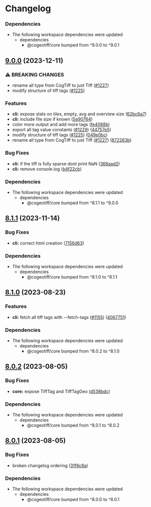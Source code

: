 # Changelog

### Dependencies

* The following workspace dependencies were updated
  * dependencies
    * @cogeotiff/core bumped from ^9.0.0 to ^9.0.1

## [9.0.0](https://github.com/blacha/cogeotiff/compare/cli-v8.1.1...cli-v9.0.0) (2023-12-11)


### ⚠ BREAKING CHANGES

* rename all type from CogTiff to just Tiff ([#1227](https://github.com/blacha/cogeotiff/issues/1227))
* modify structure of tiff tags ([#1225](https://github.com/blacha/cogeotiff/issues/1225))

### Features

* **cli:** expose stats on tiles, empty, avg and overview size ([62bc6a7](https://github.com/blacha/cogeotiff/commit/62bc6a727615907c318fc8b4b06375b81bc17a00))
* **cli:** include file size if known ([5e90764](https://github.com/blacha/cogeotiff/commit/5e907640022953d396a14d4023633dfe8e14289e))
* color more output and add more tags ([fe4088b](https://github.com/blacha/cogeotiff/commit/fe4088b3f1f88a1248d803c29a563872aab4205c))
* export all tag value constants ([#1229](https://github.com/blacha/cogeotiff/issues/1229)) ([44757e5](https://github.com/blacha/cogeotiff/commit/44757e5ba5c98e992bb9fd72eb9993c727648b74))
* modify structure of tiff tags ([#1225](https://github.com/blacha/cogeotiff/issues/1225)) ([049e0bc](https://github.com/blacha/cogeotiff/commit/049e0bc3c4e15f8c095a3da4442ef144d372cf60))
* rename all type from CogTiff to just Tiff ([#1227](https://github.com/blacha/cogeotiff/issues/1227)) ([872263b](https://github.com/blacha/cogeotiff/commit/872263b11f1ab06853cb872de54a9d9dd745b647))


### Bug Fixes

* **cli:** if the tiff is fully sparse dont print NaN ([368aad2](https://github.com/blacha/cogeotiff/commit/368aad2d9ed80508195fd3700934e026d1106ed3))
* **cli:** remove console.log ([b4f22cb](https://github.com/blacha/cogeotiff/commit/b4f22cb47c3e64f523ad4955bc5389f341ada207))


### Dependencies

* The following workspace dependencies were updated
  * dependencies
    * @cogeotiff/core bumped from ^8.1.1 to ^9.0.0

## [8.1.1](https://github.com/blacha/cogeotiff/compare/cli-v8.1.0...cli-v8.1.1) (2023-11-14)


### Bug Fixes

* **cli:** correct html creation ([7156d63](https://github.com/blacha/cogeotiff/commit/7156d63626c56f868b694e8124fdd96fd83f09be))


### Dependencies

* The following workspace dependencies were updated
  * dependencies
    * @cogeotiff/core bumped from ^8.1.0 to ^8.1.1

## [8.1.0](https://github.com/blacha/cogeotiff/compare/cli-v8.0.2...cli-v8.1.0) (2023-08-23)


### Features

* **cli:** fetch all tiff tags with --fetch-tags ([#1155](https://github.com/blacha/cogeotiff/issues/1155)) ([4067751](https://github.com/blacha/cogeotiff/commit/406775184eed18ab10ae2816ecbedea9706b20f5))


### Dependencies

* The following workspace dependencies were updated
  * dependencies
    * @cogeotiff/core bumped from ^8.0.2 to ^8.1.0

## [8.0.2](https://github.com/blacha/cogeotiff/compare/cli-v8.0.1...cli-v8.0.2) (2023-08-05)


### Bug Fixes

* **core:** expose TiffTag and TiffTagGeo ([d538bdc](https://github.com/blacha/cogeotiff/commit/d538bdc833bf76ba8d730a1062156916715585b4))


### Dependencies

* The following workspace dependencies were updated
  * dependencies
    * @cogeotiff/core bumped from ^8.0.1 to ^8.0.2

## [8.0.1](https://github.com/blacha/cogeotiff/compare/cli-v8.0.0...cli-v8.0.1) (2023-08-05)


### Bug Fixes

* broken changelog ordering ([31f8c8a](https://github.com/blacha/cogeotiff/commit/31f8c8ac5e2770427ed2dc0f5c7c34330c6cb0eb))


### Dependencies

* The following workspace dependencies were updated
  * dependencies
    * @cogeotiff/core bumped from ^8.0.0 to ^8.0.1
